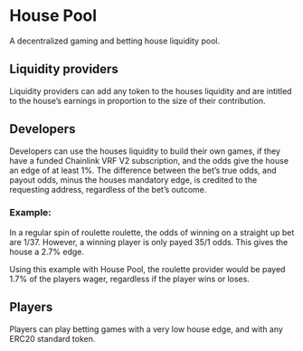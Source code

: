# House Pool

A decentralized gaming and betting house liquidity pool.

## Liquidity providers

Liquidity providers can add any token to the houses liquidity and are intitled to the house’s earnings in proportion to the size of their contribution.

## Developers

Developers can use the houses liquidity to build their own games, if they have a funded Chainlink VRF V2 subscription, and the odds give the house an edge of at least 1%. 
The difference between the bet’s true odds, and payout odds, minus the houses mandatory edge, is credited to the requesting address, regardless of the bet’s outcome.

### Example:

In a regular spin of roulette roulette, the odds of winning on a straight up bet are 1/37. However, a winning player is only payed 35/1 odds. This gives the house a 2.7% edge.

Using this example with House Pool, the roulette provider would be payed 1.7% of the players wager, regardless if the player wins or loses.

## Players

Players can play betting games with a very low house edge, and with any ERC20 standard token.

